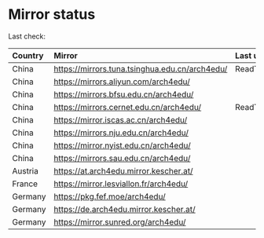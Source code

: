 <script src="./time.js"></script>
# Mirror status
Last check: <script type="text/javascript">localize(1707228981.6481483);</script>

|Country|Mirror|Last update|
|:------|:-----|:----------|
|China|https://mirrors.tuna.tsinghua.edu.cn/arch4edu/|ReadTimeout|
|China|https://mirrors.aliyun.com/arch4edu/|<script type="text/javascript">localize(1707201012);</script>|
|China|https://mirrors.bfsu.edu.cn/arch4edu/|<script type="text/javascript">localize(1707201012);</script>|
|China|https://mirrors.cernet.edu.cn/arch4edu/|ReadTimeout|
|China|https://mirror.iscas.ac.cn/arch4edu/|<script type="text/javascript">localize(1707201012);</script>|
|China|https://mirrors.nju.edu.cn/arch4edu/|<script type="text/javascript">localize(1707158212);</script>|
|China|https://mirror.nyist.edu.cn/arch4edu/|<script type="text/javascript">localize(1707201012);</script>|
|China|https://mirrors.sau.edu.cn/arch4edu/|<script type="text/javascript">localize(1707201012);</script>|
|Austria|https://at.arch4edu.mirror.kescher.at/|<script type="text/javascript">localize(1707201012);</script>|
|France|https://mirror.lesviallon.fr/arch4edu/|<script type="text/javascript">localize(1707201012);</script>|
|Germany|https://pkg.fef.moe/arch4edu/|<script type="text/javascript">localize(1707201012);</script>|
|Germany|https://de.arch4edu.mirror.kescher.at/|<script type="text/javascript">localize(1707201012);</script>|
|Germany|https://mirror.sunred.org/arch4edu/|<script type="text/javascript">localize(1707201012);</script>|

<script src="./tablefilter/tablefilter.js"></script>
<script src="./table.js"></script>